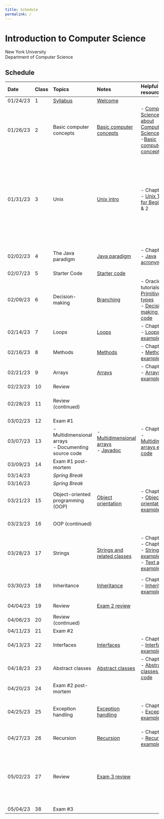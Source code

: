 ```yaml
---
title: Schedule
permalink: /
---
```


# Introduction to Computer Science

New York University  
Department of Computer Science

## Schedule

| Date     | Class | Topics                                                   | Notes                                                                                     | Helpful resources                                                                                                                                                                                                                                  | Quiz due                                                               | Exercise due                                                                                                                                                                                                                                                                                                                                                                         |
| :------- | :---- | :------------------------------------------------------- | :---------------------------------------------------------------------------------------- | :------------------------------------------------------------------------------------------------------------------------------------------------------------------------------------------------------------------------------------------------- | :--------------------------------------------------------------------- | :----------------------------------------------------------------------------------------------------------------------------------------------------------------------------------------------------------------------------------------------------------------------------------------------------------------------------------------------------------------------------------- |
| 01/24/23 | 1     | [Syllabus](./syllabus)                                   | [Welcome](./slides/welcome)                                                               |                                                                                                                                                                                                                                                    |                                                                        |                                                                                                                                                                                                                                                                                                                                                                                      |
| 01/26/23 | 2     | Basic computer concepts                                  | [Basic computer concepts](./slides/basic-computer-concepts)                               | - [Computer Science: Not about Computers, Not Science](./content/assets/Computer_Science_Not_About_Computers_Not_a_Science.pdf)<br /> -[Basic computer concepts](https://nyu-python-programming.github.io/course-material/basic-computer-concepts) |                                                                        |                                                                                                                                                                                                                                                                                                                                                                                      |
| 01/31/23 | 3     | Unix                                                     | [Unix intro](./slides/unix-intro)                                                         | - Chapter 1<br />- [Unix Tutorial for Beginners](http://www.ee.surrey.ac.uk/Teaching/Unix/), 1 & 2                                                                                                                                                 | [Basic computer concepts](https://forms.gle/189nkydSLaJimmBz9)         | Assignment 0:<br />- [Consent form](https://forms.gle/yGVvSp4j2cobPsRP7)<br />- Install [OpenJDK 8](https://github.com/AdoptOpenJDK/openjdk8-binaries/releases/tag/jdk8u242-b08)<br />- Install [Visual Studio Code](https://code.visualstudio.com/) and [Extension Pack for Java](https://marketplace.visualstudio.com/items?itemName=vscjava.vscode-java-pack)<br />- Join Discord |
| 02/02/23 | 4     | The Java paradigm                                        | [Java paradigm](./slides/java-paradigm)                                                   | - Chapter 2<br />- [Java acronyms](https://www.javatpoint.com/difference-between-jdk-jre-and-jvm#jre)                                                                                                                                              | [Unix](https://forms.gle/U87dpDoC9fiEK5WW9)                            | Assignment 1:<br />- [GitHub practice run](https://classroom.github.com/a/aYsMWwNv)                                                                                                                                                                                                                                                                                                  |
| 02/07/23 | 5     | Starter Code                                             | [Starter code](./slides/starter-code)                                                     |                                                                                                                                                                                                                                                    |                                                                        |                                                                                                                                                                                                                                                                                                                                                                                      |
| 02/09/23 | 6     | Decision-making                                          | [Branching](./slides/branching)                                                           | - Oracle tutorials: [Primitive data types](https://docs.oracle.com/javase/tutorial/java/nutsandbolts/datatypes.html)<br />- [Decision-making example code](https://github.com/nyu-java-programming/decision-making-examples)                       | [Java paradigm](https://forms.gle/maQkkKyyhaeQvbrJ7)                   | Assignment 2:<br />- [Basic programming](https://classroom.github.com/a/KMnpqSvK)                                                                                                                                                                                                                                                                                                    |
| 02/14/23 | 7     | Loops                                                    | [Loops](./slides/loops)                                                                   | - Chapter 5<br />- [Loops example code](https://github.com/nyu-java-programming/loops-examples)                                                                                                                                                    | [Branching](https://forms.gle/SboTS5pj1rNkNRwG9)                       |                                                                                                                                                                                                                                                                                                                                                                                      |
| 02/16/23 | 8     | Methods                                                  | [Methods](./slides/methods)                                                               | - Chapter 6<br />- [Methods example code](https://github.com/nyu-java-programming/methods-examples)                                                                                                                                                | [Loops](https://forms.gle/ZuG2ZFEdjabpbzvD9)                           | Assignment 3:<br />- [Blackjack](https://classroom.github.com/a/VmBR5ONR)                                                                                                                                                                                                                                                                                                            |
| 02/21/23 | 9     | Arrays                                                   | [Arrays](./slides/arrays)                                                                 | - Chapter 7<br />- [Arrays example code](https://github.com/nyu-java-programming/array-examples)                                                                                                                                                   | [Methods](https://forms.gle/urWWgC4uTED3K2oe7)                         |                                                                                                                                                                                                                                                                                                                                                                                      |
| 02/23/23 | 10    | Review                                                   |                                                                                           |                                                                                                                                                                                                                                                    | [Arrays](https://forms.gle/uVkFxd9AQpHQq98Y6)                          |                                                                                                                                                                                                                                                                                                                                                                                      |
| 02/28/23 | 11    | Review (continued)                                       |                                                                                           |                                                                                                                                                                                                                                                    |                                                                        | Assignment 4:<br />- Text analysis                                                                                                                                                                                                                                                                                                                                                   |
| 03/02/23 | 12    | Exam #1                                                  |                                                                                           |                                                                                                                                                                                                                                                    |                                                                        |                                                                                                                                                                                                                                                                                                                                                                                      |
| 03/07/23 | 13    | - Multidimensional arrays<br />- Documenting source code | - [Multidimensional arrays](./slides/arrays-multidimensional)<br />- [Javadoc](./javadoc) | - Chapter 8<br />- [Multidimensional arrays example code](https://github.com/nyu-java-programming/multidimensional-array-examples)                                                                                                                 |                                                                        |                                                                                                                                                                                                                                                                                                                                                                                      |
| 03/09/23 | 14    | Exam #1 post-mortem                                      |                                                                                           |                                                                                                                                                                                                                                                    | [Multidimensional arrays](https://forms.gle/5NPSCmHyfcMokwqr6)         |                                                                                                                                                                                                                                                                                                                                                                                      |
| 03/14/23 |       | _Spring Break_                                           |                                                                                           |                                                                                                                                                                                                                                                    |                                                                        |                                                                                                                                                                                                                                                                                                                                                                                      |
| 03/16/23 |       | _Spring Break_                                           |                                                                                           |                                                                                                                                                                                                                                                    |                                                                        |                                                                                                                                                                                                                                                                                                                                                                                      |
| 03/21/23 | 15    | Object-oriented programming (OOP)                        | [Object orientation](./slides/object-orientation)                                         | - Chapter 9<br />- [Object orientation example code](https://github.com/nyu-java-programming/simple-object-examples)                                                                                                                               |                                                                        |                                                                                                                                                                                                                                                                                                                                                                                      |
| 03/23/23 | 16    | OOP (continued)                                          |                                                                                           |                                                                                                                                                                                                                                                    |                                                                        | Assignment 5:<br />- Open data                                                                                                                                                                                                                                                                                                                                                       |
| 03/28/23 | 17    | Strings                                                  | [Strings and related classes](./slides/strings-as-objects)                                | - Chapter 4<br />- Chapter 10<br />- [Strings basic example code](https://github.com/nyu-java-programming/string-examples)<br />- [Text alignment example code](https://github.com/nyu-java-programming/text-alignment)                            | [Object orientation](https://forms.gle/vtGefFjsSuLWpwUG9)              |                                                                                                                                                                                                                                                                                                                                                                                      |
| 03/30/23 | 18    | Inheritance                                              | [Inheritance](./slides/inheritance)                                                       | - Chapter 11<br />- [Inheritance example code](https://github.com/nyu-java-programming/simple-inheritance-example)                                                                                                                                 | [String and related classes](https://forms.gle/eoqJ2wcndKNp18kt7)      | Assignment 6:<br />- Virtual moped                                                                                                                                                                                                                                                                                                                                                   |
| 04/04/23 | 19    | Review                                                   | [Exam 2 review](./slides/exam-2-review)                                                   |                                                                                                                                                                                                                                                    | [Inheritance and polymorphism](https://forms.gle/w6QQSJTXjXNVmSJS9)    |                                                                                                                                                                                                                                                                                                                                                                                      |
| 04/06/23 | 20    | Review (continued)                                       |                                                                                           |                                                                                                                                                                                                                                                    |                                                                        |                                                                                                                                                                                                                                                                                                                                                                                      |
| 04/11/23 | 21    | Exam #2                                                  |                                                                                           |                                                                                                                                                                                                                                                    |                                                                        |                                                                                                                                                                                                                                                                                                                                                                                      |
| 04/13/23 | 22    | Interfaces                                               | [Interfaces](./slides/interfaces)                                                         | - Chapter 13<br />- [Interfaces example code](https://github.com/nyu-java-programming/interface-examples)                                                                                                                                          |                                                                        |                                                                                                                                                                                                                                                                                                                                                                                      |
| 04/18/23 | 23    | Abstract classes                                         | [Abstract classes](./slides/abstract-classes)                                             | - Chapter 13<br />- [Abstract classes example code](https://github.com/nyu-java-programming/abstract-classes-examples)                                                                                                                             |                                                                        |                                                                                                                                                                                                                                                                                                                                                                                      |
| 04/20/23 | 24    | Exam #2 post-mortem                                      |                                                                                           |                                                                                                                                                                                                                                                    |                                                                        |                                                                                                                                                                                                                                                                                                                                                                                      |
| 04/25/23 | 25    | Exception handling                                       | [Exception handling](./slides/exception-handling)                                         | - Chapter 12<br />- [Exceptions example code](https://github.com/nyu-java-programming/exceptions-examples)                                                                                                                                         | [Interfaces and abstract classes](https://forms.gle/xf6SyaF4hFd2Uqrp8) | Assignment 7:<br />- Interfaces and abstract classes                                                                                                                                                                                                                                                                                                                                 |
| 04/27/23 | 26    | Recursion                                                | [Recursion](./slides/recursion)                                                           | - Chapter 18<br />- [Recursion example code](https://github.com/nyu-java-programming/recursion-examples)                                                                                                                                           | [Exceptions](https://forms.gle/Cj45tm8JHsREMEmy6)                      |                                                                                                                                                                                                                                                                                                                                                                                      |
| 05/02/23 | 27    | Review                                                   | [Exam 3 review](./slides/exam-3-review)                                                   |                                                                                                                                                                                                                                                    |                                                                        | Assignment 8:<br />- Recursion<br /><br />**No late assignments accepted past this date**                                                                                                                                                                                                                                                                                            |
| 05/04/23 | 38    | Exam #3                                                  |                                                                                           |                                                                                                                                                                                                                                                    |                                                                        |                                                                                                                                                                                                                                                                                                                                                                                      |
